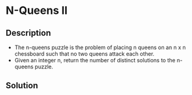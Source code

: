 # N-Queens II

## Description

* The n-queens puzzle is the problem of placing n queens on an n x n chessboard such that no two queens attack each other.
* Given an integer n, return the number of distinct solutions to the n-queens puzzle.

## Solution
